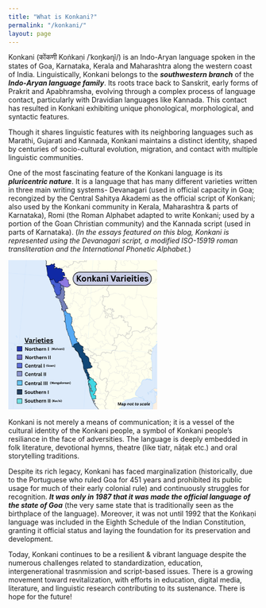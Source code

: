```yaml
---
title: "What is Konkani?"
permalink: "/konkani/"
layout: page
---
```


Konkani (कोंकणी Koṅkaṇi /ˈkoŋkəɳĩ/) is an Indo-Aryan language spoken in the states of Goa, Karnataka, Kerala and Maharashtra along the western coast of India. Linguistically, Konkani belongs to the **_southwestern branch_** of the **_Indo-Aryan language family_**. Its roots trace back to Sanskrit, early forms of Prakrit and Apabhramsha, evolving through a complex process of language contact, particularly with Dravidian languages like Kannada. This contact has resulted in Konkani exhibiting unique phonological, morphological, and syntactic features.

Though it shares linguistic features with its neighboring languages such as Marathi, Gujarati and Kannada, Konkani maintains a distinct identity, shaped by centuries of socio-cultural evolution, migration, and contact with multiple linguistic communities.

One of the most fascinating feature of the Konkani language is its **_pluricentric nature_**. It is a language that has many different varieties written in three main writing systems- Devanagari (used in official capacity in Goa; recongized by the Central Sahitya Akademi as the official script of Konkani; also used by the Konkani community in Kerala, Maharashtra & parts of Karnataka), Romi (the Roman Alphabet adapted to write Konkani; used by a portion of the Goan Christian community) and the Kannada script (used in parts of Karnataka). (*In the essays featured on this blog, Konkani is represented using the Devanagari script, a modified ISO-15919 roman transliteration and the International Phonetic Alphabet.*)

<img src="assets/images/(Malvani).png" alt="image" width="300" height="300" />

Konkani is not merely a means of communication; it is a vessel of the cultural identity of the Konkani people, a symbol of Konkani people’s resiliance in the face of adversities. The language is deeply embedded in folk literature, devotional hymns, theatre (like tiatr, nāṭak etc.) and oral storytelling traditions.

Despite its rich legacy, Konkani has faced marginalization (historically, due to the Portuguese who ruled Goa for 451 years and prohibited its public usage for much of their early colonial rule) and continuously struggles for recognition. **_It was only in 1987 that it was made the official language of the state of Goa_** (the very same state that is traditionally seen as the birthplace of the language). Moreover, it was not until 1992 that the Koṅkaṇi language was included in the Eighth Schedule of the Indian Constitution, granting it official status and laying the foundation for its preservation and development.

Today, Konkani continues to be a resilient & vibrant language despite the numerous challenges related to standardization, education, intergenerational trasnmission and script-based issues. There is a growing movement toward revitalization, with efforts in education, digital media, literature, and linguistic research contributing to its sustenance. There is hope for the future!
